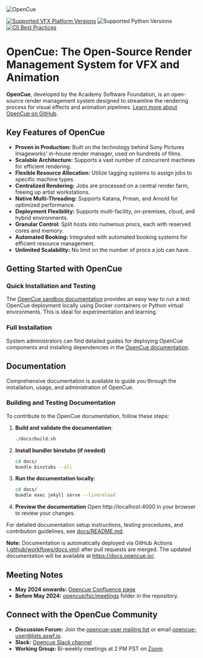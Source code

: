 ![OpenCue](/images/opencue_logo_with_text.png)

[![Supported VFX Platform Versions](https://img.shields.io/badge/vfx%20platform-2021--2024-lightgrey.svg)](http://www.vfxplatform.com/)
![Supported Python Versions](https://img.shields.io/badge/python-3.6+-blue.svg)
[![CII Best Practices](https://bestpractices.coreinfrastructure.org/projects/2837/badge)](https://bestpractices.coreinfrastructure.org/projects/2837)

# OpenCue: The Open-Source Render Management System for VFX and Animation

**OpenCue**, developed by the Academy Software Foundation, is an open-source render management system designed to streamline the rendering process for visual effects and animation pipelines.  [Learn more about OpenCue on GitHub](https://github.com/AcademySoftwareFoundation/OpenCue).

## Key Features of OpenCue

*   **Proven in Production:** Built on the technology behind Sony Pictures Imageworks' in-house render manager, used on hundreds of films.
*   **Scalable Architecture:** Supports a vast number of concurrent machines for efficient rendering.
*   **Flexible Resource Allocation:** Utilize tagging systems to assign jobs to specific machine types.
*   **Centralized Rendering:** Jobs are processed on a central render farm, freeing up artist workstations.
*   **Native Multi-Threading:** Supports Katana, Prman, and Arnold for optimized performance.
*   **Deployment Flexibility:** Supports multi-facility, on-premises, cloud, and hybrid environments.
*   **Granular Control:** Split hosts into numerous procs, each with reserved cores and memory.
*   **Automated Booking:** Integrated with automated booking systems for efficient resource management.
*   **Unlimited Scalability:** No limit on the number of procs a job can have.

## Getting Started with OpenCue

### Quick Installation and Testing

The [OpenCue sandbox documentation](https://github.com/AcademySoftwareFoundation/OpenCue/blob/master/sandbox/README.md) provides an easy way to run a test OpenCue deployment locally using Docker containers or Python virtual environments. This is ideal for experimentation and learning.

### Full Installation

System administrators can find detailed guides for deploying OpenCue components and installing dependencies in the [OpenCue documentation](https://www.opencue.io/docs/getting-started/).

## Documentation

Comprehensive documentation is available to guide you through the installation, usage, and administration of OpenCue.

### Building and Testing Documentation

To contribute to the OpenCue documentation, follow these steps:

1.  **Build and validate the documentation**:
    ```bash
    ./docs/build.sh
    ```
2.  **Install bundler binstubs (if needed)**
    ```bash
    cd docs/
    bundle binstubs --all
    ```
3.  **Run the documentation locally**:
    ```bash
    cd docs/
    bundle exec jekyll serve --livereload
    ```
4.  **Preview the documentation**
    Open http://localhost:4000 in your browser to review your changes.

For detailed documentation setup instructions, testing procedures, and contribution guidelines, see [docs/README.md](https://github.com/AcademySoftwareFoundation/OpenCue/blob/master/docs/README.md).

**Note:** Documentation is automatically deployed via GitHub Actions ([.github/workflows/docs.yml](https://github.com/AcademySoftwareFoundation/OpenCue/blob/master/docs.yml)) after pull requests are merged.  The updated documentation will be available at https://docs.opencue.io/.

## Meeting Notes

*   **May 2024 onwards:**  [Opencue Confluence page](http://wiki.aswf.io/display/OPENCUE/OpenCue+Home)
*   **Before May 2024:**  [opencue/tsc/meetings](https://github.com/AcademySoftwareFoundation/OpenCue/tree/master/tsc/meetings) folder in the repository.

## Connect with the OpenCue Community

*   **Discussion Forum:** Join the [opencue-user mailing list](https://lists.aswf.io/g/opencue-user) or email <opencue-user@lists.aswf.io>.
*   **Slack:** [Opencue Slack channel](https://academysoftwarefdn.slack.com/archives/CMFPXV39Q)
*   **Working Group:** Bi-weekly meetings at 2 PM PST on [Zoom](https://www.google.com/url?q=https://zoom-lfx.platform.linuxfoundation.org/meeting/95509555934?password%3Da8d65f0e-c5f0-44fb-b362-d3ed0c22b7c1&sa=D&source=calendar&ust=1717863981078692&usg=AOvVaw1zRcYz7VPAwfwOXeBPpoM6).